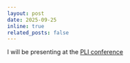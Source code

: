 ```yaml
---
layout: post
date: 2025-09-25
inline: true
related_posts: false
---
```


I will be presenting at the [PLI conference](https://www.clp-laser.fr/fr/evenement/pli-conferences-2025)
